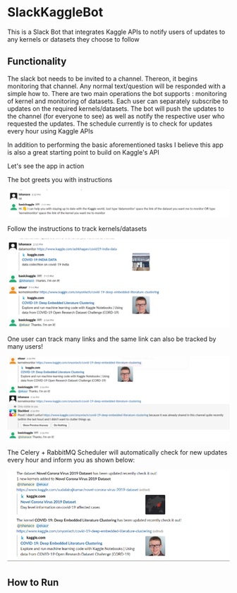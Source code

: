 # SlackKaggleBot
This is a Slack Bot that integrates Kaggle APIs to notify users of updates to any kernels or datasets they choose to follow

Functionality
-----------
The slack bot needs to be invited to a channel. Thereon, it begins monitoring that channel. Any normal text/question will be responded with a simple how to. There are two main operations the bot supports : monitoring of kernel and monitoring of datasets. Each user can separately subscribe to updates on the required kernels/datasets. The bot will push the updates to the channel (for everyone to see) as well as notify the respective user who requested the updates. The schedule currently is to check for updates every hour using Kaggle APIs

In addition to performing the basic aforementioned tasks I believe this app is also a great starting point to build on Kaggle's API

Let's see the app in action

The bot greets you with instructions

<img src = 'descimages/img1.PNG'></img>

Follow the instructions to track kernels/datasets

<img src = 'descimages/img2.PNG'></img>

One user can track many links and the same link can also be tracked by many users!

<img src = 'descimages/img3.PNG'></img>

The Celery + RabbitMQ Scheduler will automatically check for new updates every hour and inform you as shown below:

<img src = 'descimages/img5.PNG'></img>


How to Run
-----------

